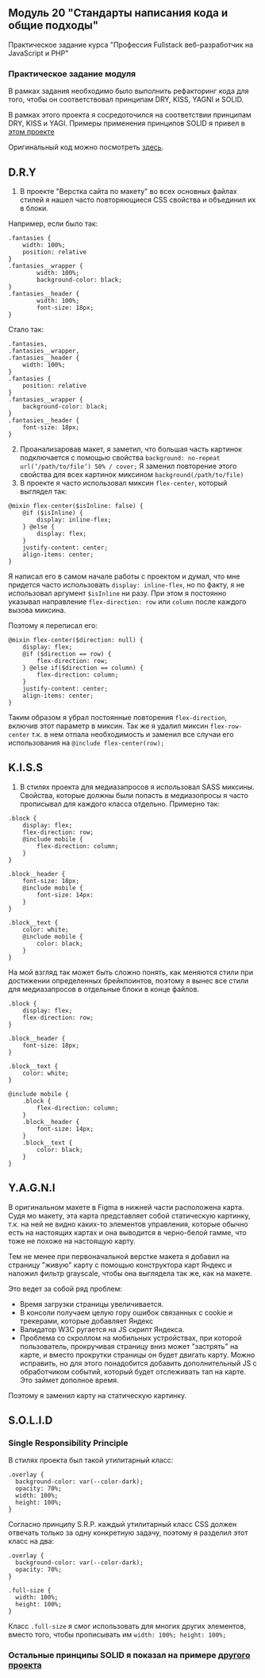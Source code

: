 ## Модуль 20 "Стандарты написания кода и общие подходы"

Практическое задание курса "Профессия Fullstack веб-разработчик на JavaScript и PHP"

### Практическое задание модуля

В рамках задания необходимо было выполнить рефакторинг кода для того, чтобы он соответствовал принципам DRY, KISS, YAGNI и SOLID.

В рамках этого проекта я сосредоточился на соответствии принципам DRY, KISS и YAGI. Примеры применения принципов SOLID я привел в [этом проекте](https://github.com/unecspectedusername/module_10_refactor)

Оригинальный код можно посмотреть [здесь](https://github.com/unecspectedusername/module_18).


## D.R.Y

1. В проекте "Верстка сайта по макету" во всех основных файлах стилей я нашел часто повторяющиеся CSS свойства и объединил их в блоки.

Например, если было так:

```
.fantasies {
	width: 100%;
	position: relative
}
.fantasies__wrapper {
    	width: 100%;
    	background-color: black;
}
.fantasies__header {
    	width: 100%;
    	font-size: 18px;
}
```

Стало так:

```
.fantasies,
.fantasies__wrapper,
.fantasies__header {
	width: 100%;
}
.fantasies {
	position: relative
}
.fantasies__wrapper {
	background-color: black;
}
.fantasies__header {
	font-size: 18px;
}
```

2. Проанализаровав макет, я заметил, что большая часть картинок подключается с помощью свойства `background: no-repeat url(‘/path/to/file’) 50% / cover;` Я заменил повторение этого свойства для всех картинок миксином `background(/path/to/file)`
3. В проекте я часто использовал миксин `flex-center`, который выглядел так:

```
@mixin flex-center($isInline: false) {
	@if ($isInline) {
		display: inline-flex;
	} @else {
		display: flex;
	}
	justify-content: center;
	align-items: center;
}
```

Я написал его в самом начале работы с проектом и думал, что мне придется часто использовать `display: inline-flex`, но по факту, я не использовал аргумент `$isInline` ни разу. При этом я постоянно указывал направление `flex-direction: row` или `column` после каждого вызова миксина.

Поэтому я переписал его:

```
@mixin flex-center($direction: null) {
	display: flex;
	@if ($direction == row) {
		flex-direction: row;
	} @else if($direction == column) {
		flex-direction: column;
	}
	justify-content: center;
	align-items: center;
}
```

Таким образом я убрал постоянные повторения `flex-direction`, включив этот параметр в миксин. Так же я удалил миксин `flex-row-center` т.к. в нем отпала необходимость и заменил все случаи его использования на `@include flex-center(row);`

## K.I.S.S

1. В стилях проекта для медиазапросов я использовал SASS миксины. Свойства, которые должны были попасть в медиазопросы я часто прописывал для каждого класса отдельно. Примерно так:

```
.block {
	display: flex;
	flex-direction: row;
	@include mobile {
		flex-direction: column;
	}
}

.block__header {
	font-size: 18px;
	@include mobile {
		font-size: 14px:
	}
}

.block__text {
	color: white;
	@include mobile {
		color: black;
	}
}
```

На мой взгляд так может быть сложно понять, как меняются стили при достижении определенных брейкпоинтов, поэтому я вынес все стили для медиазапросов в отдельные блоки в конце файлов.

```
.block {
	display: flex;
	flex-direction: row;
}

.block__header {
	font-size: 18px;
}

.block__text {
	color: white;
}

@include mobile {
	.block {
		flex-direction: column;
	}
	.block__header {
		font-size: 14px;
	}
	.block__text {
		color: black;
	}
}
```

## Y.A.G.N.I

В оригинальном макете в Figma в нижней части расположена карта. Судя мо макету, эта карта представляет собой статическую картинку, т.к. на ней не видно каких-то элементов управления, которые обычно есть на настоящих картах и она выводится в черно-белой гамме, что тоже не похоже на настоящую карту.

Тем не менее при первоначальной верстке макета я добавил на страницу "живую" карту с помощью конструктора карт Яндекс и наложил фильтр grayscale, чтобы она выглядела так же, как на макете.

Это ведет за собой ряд проблем:

* Время загрузки страницы увеличивается.
* В консоли получаем целую гору ошибок связанных с cookie и трекерами, которые добавляет Яндекс
* Валидатор W3C ругается на JS скрипт Яндекса.
* Проблема со скроллом на мобильных устройствах, при которой пользователь, прокручивая страницу вниз может "застрять" на карте, и вместо прокрутки страницы он будет двигать карту. Можно исправить, но для этого понадобится добавить дополнительный JS с обработчиком событий, который будет отслеживать тап на карте. Это займет дополное время.

Поэтому я заменил карту на статическую картинку.

## S.O.L.I.D

### **Single Responsibility Principle**

В стилях проекта был такой утилитарный класс:

```
.overlay {
  background-color: var(--color-dark);
  opacity: 70%;
  width: 100%;
  height: 100%;
}
```

Согласно принципу S.R.P. каждый утилитарный класс CSS должен отвечать только за одну конкретную задачу, поэтому я разделил этот класс на два:

```
.overlay {
  background-color: var(--color-dark);
  opacity: 70%;
}

.full-size {
  width: 100%;
  height: 100%;
}
```

Класс `.full-size` я смог использовать для многих других элементов, вместо того, чтобы прописывать им `width: 100%; height: 100%;`

### Остальные принципы SOLID я показал на примере [другого проекта](https://github.com/unecspectedusername/module_10_refactor)
